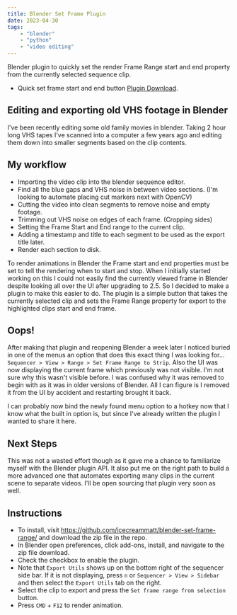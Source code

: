```yaml
---
title: Blender Set Frame Plugin
date: 2023-04-30
tags:
    - "blender"
    - "python"
    - "video editing"
---
```

Blender plugin to quickly set the render Frame Range start and end property from the currently selected sequence clip.

- Quick set frame start and end button [Plugin Download](https://github.com/icecreammatt/blender-set-frame-range/).

<!--more-->

## Editing and exporting old VHS footage in Blender

I've been recently editing some old family movies in blender. Taking 2 hour long VHS tapes I've scanned into a computer a few years ago and editing them down into smaller segments based on the clip contents.

## My workflow
- Importing the video clip into the blender sequence editor. 
- Find all the blue gaps and VHS noise in between video sections. (I'm looking to automate placing cut markers next with OpenCV) 
- Cutting the video into clean segments to remove noise and empty footage.
- Trimming out VHS noise on edges of each frame. (Cropping sides)
- Setting the Frame Start and End range to the current clip.
- Adding a timestamp and title to each segment to be used as the export title later.
- Render each section to disk.

To render animations in Blender the Frame start and end properties must be set to tell the rendering when to start and stop. When I initially started working on this I could not easily find the currently viewed frame in Blender despite looking all over the UI after upgrading to 2.5. So I decided to make a plugin to make this easier to do. The plugin is a simple button that takes the currently selected clip and sets the Frame Range property for export to the highlighted clips start and end frame. 

## Oops!
After making that plugin and reopening Blender a week later I noticed buried in one of the menus an option that does this exact thing I was looking for... `Sequencer > View > Range > Set Frame Range to Strip`. Also the UI was now displaying the current frame which previously was not visible. I'm not sure why this wasn't visible before. I was confused why it was removed to begin with as it was in older versions of Blender. All I can figure is I removed it from the UI by accident and restarting brought it back.

I can probably now bind the newly found menu option to a hotkey now that I know what the built in option is, but since I've already written the plugin I wanted to share it here.

## Next Steps
This was not a wasted effort though as it gave me a chance to familiarize myself with the Blender plugin API. It also put me on the right path to build a more advanced one that automates exporting many clips in the current scene to separate videos. I'll be open sourcing that plugin very soon as well.

## Instructions
- To install, visit https://github.com/icecreammatt/blender-set-frame-range/ and download the zip file in the repo.
- In Blender open preferences, click add-ons, install, and navigate to the zip file download.
- Check the checkbox to enable the plugin.
- Note that `Export Utils` shows up on the bottom right of the sequencer side bar. If it is not displaying, press `n` or `Sequencer > View > Sidebar` and then select the `Export Utils` tab on the right.
- Select the clip to export and press the `Set frame range from selection` button.
- Press `CMD` + `F12` to render animation.
